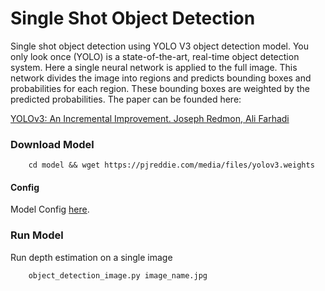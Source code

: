 # Single Shot Object Detection

Single shot object detection using YOLO V3 object detection model. You only look once (YOLO) is a state-of-the-art, real-time object detection system. Here a single neural network is applied to the full image. This network divides the image into regions and predicts bounding boxes and probabilities for each region. These bounding boxes are weighted by the predicted probabilities. The paper can be founded here:

[YOLOv3: An Incremental Improvement. Joseph Redmon, Ali Farhadi](https://arxiv.org/abs/1804.02767)


### Download Model 

```shell
    cd model && wget https://pjreddie.com/media/files/yolov3.weights
``` 

#### Config 

Model Config [here](https://opencv-tutorial.readthedocs.io/en/latest/_downloads/10e685aad953495a95c17bfecd1649e5/yolov3.cfg).


### Run Model

Run depth estimation on a single image

```shell
    object_detection_image.py image_name.jpg 
``` 
